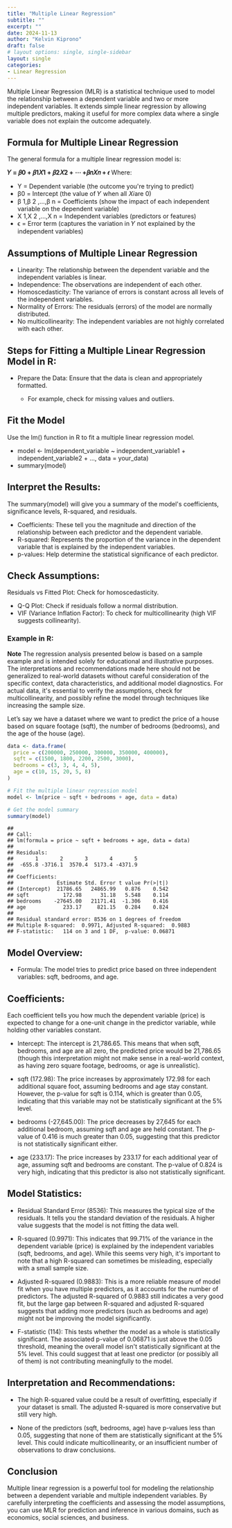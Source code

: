 ```yaml
---
title: "Multiple Linear Regression"
subtitle: ""
excerpt: ""
date: 2024-11-13
author: "Kelvin Kiprono"
draft: false
# layout options: single, single-sidebar
layout: single
categories:
- Linear Regression
---
```


Multiple Linear Regression (MLR) is a statistical technique used to model the relationship between a dependent variable and two or more independent variables. It extends simple linear regression by allowing multiple predictors, making it useful for more complex data where a single variable does not explain the outcome adequately.

## Formula for Multiple Linear Regression

The general formula for a multiple linear regression model is:

**𝑌 = 𝛽0 + 𝛽1𝑋1 + 𝛽2𝑋2 + ⋯ +𝛽𝑛𝑋𝑛 + 𝜖**
Where:

 - Y = Dependent variable (the outcome you're trying to predict)
 - β0 = Intercept (the value of 𝑌 when all 𝑋𝑖are 0)
 - β 1,β 2 ,…,β n = Coefficients (show the impact of each independent variable on the dependent variable)
 - X 1,X 2 ,…,X n = Independent variables (predictors or features)
 - ϵ = Error term (captures the variation in 𝑌 not explained by the independent variables)
 
## Assumptions of Multiple Linear Regression  

- Linearity: The relationship between the dependent variable and the independent variables is linear.
- Independence: The observations are independent of each other.
- Homoscedasticity: The variance of errors is constant across all levels of the independent variables.
- Normality of Errors: The residuals (errors) of the model are normally distributed.
- No multicollinearity: The independent variables are not highly correlated with each other.

## Steps for Fitting a Multiple Linear Regression Model in R:

- Prepare the Data: Ensure that the data is clean and appropriately formatted.

   - For example, check for missing values and outliers.
   
## Fit the Model 

Use the lm() function in R to fit a multiple linear regression model.

- model <- lm(dependent_variable ~ independent_variable1 + independent_variable2 + ..., data = your_data)
- summary(model)

## Interpret the Results: 

The summary(model) will give you a summary of the model's coefficients, significance levels, R-squared, and residuals.

- Coefficients: These tell you the magnitude and direction of the relationship between each predictor and the dependent variable.
- R-squared: Represents the proportion of the variance in the dependent variable that is explained by the independent variables.
- p-values: Help determine the statistical significance of each predictor.

## Check Assumptions:

Residuals vs Fitted Plot: Check for homoscedasticity.
- Q-Q Plot: Check if residuals follow a normal distribution.
- VIF (Variance Inflation Factor): To check for multicollinearity (high VIF suggests collinearity).

### Example in R:
**Note**
The regression analysis presented below is based on a sample example and is intended solely for educational and illustrative purposes. The interpretations and recommendations made here should not be generalized to real-world datasets without careful consideration of the specific context, data characteristics, and additional model diagnostics. For actual data, it's essential to verify the assumptions, check for multicollinearity, and possibly refine the model through techniques like increasing the sample size.

Let’s say we have a dataset where we want to predict the price of a house based on square footage (sqft), the number of bedrooms (bedrooms), and the age of the house (age).


``` r
data <- data.frame(
  price = c(200000, 250000, 300000, 350000, 400000),
  sqft = c(1500, 1800, 2200, 2500, 3000),
  bedrooms = c(3, 3, 4, 4, 5),
  age = c(10, 15, 20, 5, 8)
)
```

``` r
# Fit the multiple linear regression model
model <- lm(price ~ sqft + bedrooms + age, data = data)
```


``` r
# Get the model summary
summary(model)
```

```
## 
## Call:
## lm(formula = price ~ sqft + bedrooms + age, data = data)
## 
## Residuals:
##       1       2       3       4       5 
##  -655.8 -3716.1  3570.4  5173.4 -4371.9 
## 
## Coefficients:
##              Estimate Std. Error t value Pr(>|t|)
## (Intercept)  21786.65   24865.99   0.876    0.542
## sqft           172.98      31.18   5.548    0.114
## bedrooms    -27645.00   21171.41  -1.306    0.416
## age            233.17     821.15   0.284    0.824
## 
## Residual standard error: 8536 on 1 degrees of freedom
## Multiple R-squared:  0.9971,	Adjusted R-squared:  0.9883 
## F-statistic:   114 on 3 and 1 DF,  p-value: 0.06871
```
## Model Overview:

- Formula: The model tries to predict price based on three independent variables: sqft, bedrooms, and age.

## Coefficients:

Each coefficient tells you how much the dependent variable (price) is expected to change for a one-unit change in the predictor variable, while holding other variables constant.

- Intercept: The intercept is 21,786.65. This means that when sqft, bedrooms, and age are all zero, the predicted price would be 21,786.65 (though this interpretation might not make sense in a real-world context, as having zero square footage, bedrooms, or age is unrealistic).

- sqft (172.98): The price increases by approximately 172.98 for each additional square foot, assuming bedrooms and age stay constant. However, the p-value for sqft is 0.114, which is greater than 0.05, indicating that this variable may not be statistically significant at the 5% level.

- bedrooms (-27,645.00): The price decreases by 27,645 for each additional bedroom, assuming sqft and age are held constant. The p-value of 0.416 is much greater than 0.05, suggesting that this predictor is not statistically significant either.

- age (233.17): The price increases by 233.17 for each additional year of age, assuming sqft and bedrooms are constant. The p-value of 0.824 is very high, indicating that this predictor is also not statistically significant.

## Model Statistics:

- Residual Standard Error (8536): This measures the typical size of the residuals. It tells you the standard deviation of the residuals. A higher value suggests that the model is not fitting the data well.

- R-squared (0.9971): This indicates that 99.71% of the variance in the dependent variable (price) is explained by the independent variables (sqft, bedrooms, and age). While this seems very high, it's important to note that a high R-squared can sometimes be misleading, especially with a small sample size.

- Adjusted R-squared (0.9883): This is a more reliable measure of model fit when you have multiple predictors, as it accounts for the number of predictors. The adjusted R-squared of 0.9883 still indicates a very good fit, but the large gap between R-squared and adjusted R-squared suggests that adding more predictors (such as bedrooms and age) might not be improving the model significantly.

- F-statistic (114): This tests whether the model as a whole is statistically significant. The associated p-value of 0.06871 is just above the 0.05 threshold, meaning the overall model isn't statistically significant at the 5% level. This could suggest that at least one predictor (or possibly all of them) is not contributing meaningfully to the model.

## Interpretation and Recommendations:

- The high R-squared value could be a result of overfitting, especially if your dataset is small. The adjusted R-squared is more conservative but still very high.

- None of the predictors (sqft, bedrooms, age) have p-values less than 0.05, suggesting that none of them are statistically significant at the 5% level. This could indicate multicollinearity, or an insufficient number of observations to draw conclusions.

## Conclusion

Multiple linear regression is a powerful tool for modeling the relationship between a dependent variable and multiple independent variables. By carefully interpreting the coefficients and assessing the model assumptions, you can use MLR for prediction and inference in various domains, such as economics, social sciences, and business.
